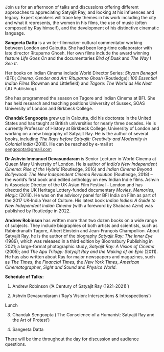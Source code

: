 
Join us for an afternoon of talks and discussions offering different approaches to appreciating Satyajit Ray, and looking at his influences and legacy. Expert speakers will trace key themes in his work including the city and what it represents, the women in his films, the use of music (often composed by Ray himself), and the development of his distinctive cinematic language.

**Sangeeta Datta** is a writer-filmmaker-cultural commentator working between London and Calcutta. She had been long-time collaborator with late director Rituparno Ghosh. Her own films include the award winning feature _Life Goes On_ and the documentaries _Bird of Dusk_ and _The Way I See It_.

Her books on Indian Cinema include World Director Series: _Shyam Benegal_ (BFI); _Cinema, Gender and Art: Rituparno Ghosh_ (Routledge); _100 Essential Indian Films_ (Rowman and Littlefield) and _Tagore: The World as His Nest_  
(JU Publishing).

She has programmed the season on Tagore and Indian Cinema at BFI. She has held research and teaching positions University of Sussex, SOAS University of London and Birkbeck College.

**Chandak Sengoopta** grew up in Calcutta, did his doctorate in the United States and has taught at British universities for nearly three decades. He is currently Professor of History at Birkbeck College, University of London and working on a new biography of Satyajit Ray. He is the author of several books, including _The Rays before Satyajit: Creativity and Modernity in Colonial India_ (2016). He can be reached by e-mail at sengoopta@gmail.com

**Dr Ashvin Immanuel Devasundaram** is Senior Lecturer in World Cinema at Queen Mary University of London. He is author of _India’s New Independent Cinema: Rise of the Hybrid_ (Routledge, 2016) and _Indian Cinema Beyond Bollywood: The New Independent Cinema Revolution_ (Routledge, 2018) – the world’s first book and edited anthology on new Indian Indie films. Ashvin is Associate Director of the UK Asian Film Festival – London and has directed the UK Heritage Lottery-funded documentary _Movies, Memories, Magic_ (2018). He was on the advisory panel for BFI India on Film as part of the 2017 UK-India Year of Culture. His latest book _Indian Indies: A Guide to New Independent Indian Cinema_ (with a foreword by Shabana Azmi) was published by Routledge in 2022.

**Andrew Robinson** has written more than two dozen books on a wide range of subjects. They include biographies of both artists and scientists, such as Rabindranath Tagore, Albert Einstein and Jean-François Champollion. About Satyajit Ray, he is the author of the biography _Satyajit Ray: The Inner Eye_ (1989), which was released in a third edition by Bloomsbury Publishing in 2021; a large-format photographic study, _Satyajit Ray: A Vision of Cinema_ (2005); and _The Apu Trilogy: Satyajit Ray and the Making of an Epic_ (2011). He has also written about Ray for major newspapers and magazines, such as _The Times_, the _Financial Times,_ the _New York Times_, _American Cinematographer_, _Sight and Sound_ and _Physics World_.  

**Schedule of Talks:**  

1. Andrew Robinson (‘A Century of Satyajit Ray (1921-2021)’)

2. Ashvin Devasundaram (‘Ray’s Vision: Intersections & Introspections’)

Lunch

3. Chandak Sengoopta (‘The Conscience of a Humanist: Satyajit Ray and the Art of Protest’)

4. Sangeeta Datta

There will be time throughout the day for discussion and audience questions.
<!--stackedit_data:
eyJoaXN0b3J5IjpbNjE3NDYxOTU5XX0=
-->